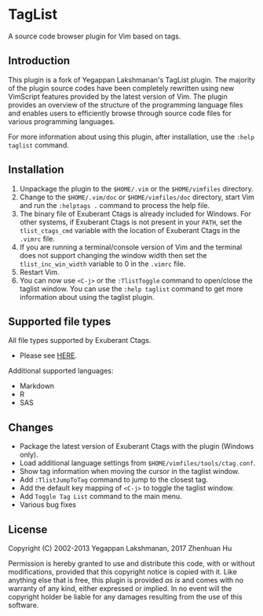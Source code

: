 # TagList

A source code browser plugin for Vim based on tags.

## Introduction

This plugin is a fork of Yegappan Lakshmanan's TagList plugin. The majority of
the plugin source codes have been completely rewritten using new VimScript
features provided by the latest version of Vim. The plugin provides an overview
of the structure of the programming language files and enables users to
efficiently browse through source code files for various programming languages.

For more information about using this plugin, after installation, use the
`:help taglist` command.

## Installation

1. Unpackage the plugin to the `$HOME/.vim` or the `$HOME/vimfiles` directory.
2. Change to the `$HOME/.vim/doc` or `$HOME/vimfiles/doc` directory, start Vim
   and run the `:helptags .` command to process the help file.
3. The binary file of Exuberant Ctags is already included for Windows. For other
   systems, if Exuberant Ctags is not present in your `PATH`, set the
   `tlist_ctags_cmd` variable with the location of Exuberant Ctags in the
   `.vimrc` file.
4. If you are running a terminal/console version of Vim and the terminal does
   not support changing the window width then set the `tlist_inc_win_width`
   variable to 0 in the `.vimrc` file.
5. Restart Vim.
6. You can now use `<C-j>` or the `:TlistToggle` command to open/close the
   taglist window. You can use the `:help taglist` command to get more
   information about using the taglist plugin.

## Supported file types

All file types supported by Exuberant Ctags.

* Please see [HERE](http://ctags.sourceforge.net/languages.html).

Additional supported languages:

* Markdown
* R
* SAS

## Changes

* Package the latest version of Exuberant Ctags with the plugin (Windows only).
* Load additional language settings from `$HOME/vimfiles/tools/ctag.conf`.
* Show tag information when moving the cursor in the taglist window.
* Add `:TlistJumpToTag` command to jump to the closest tag.
* Add the default key mapping of `<C-j>` to toggle the taglist window.
* Add `Toggle Tag List` command to the main menu.
* Various bug fixes

## License

Copyright (C) 2002-2013 Yegappan Lakshmanan, 2017 Zhenhuan Hu

Permission is hereby granted to use and distribute this code, with or without
modifications, provided that this copyright notice is copied with it. Like
anything else that is free, this plugin is provided *as is* and comes with no
warranty of any kind, either expressed or implied. In no event will the
copyright holder be liable for any damages resulting from the use of this
software.
